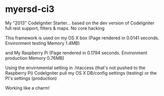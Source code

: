 myersd-ci3
==========

My "2013" CodeIgniter Starter... based on the dev version of CodeIgniter full rest support, filters &amp; maps. No core hacking

This framework is used on my OS X box (Page rendered in 0.0141 seconds. Environment testing Memory 1.4MB)

and My Raspberry Pi (Page rendered in 0.1794 seconds. Environment production Memory 0.76MB)

Using the envirnmental setting in .htaccess (that's not pushed to the Raspberry Pi) CodeIgniter pull my OS X DB/config settings (testing) or the PI's settings (production)

Working like a charm!
